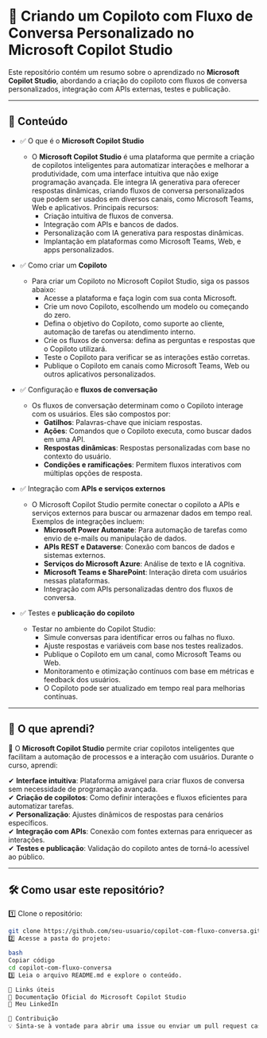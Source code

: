 # 🚀 Criando um Copiloto com Fluxo de Conversa Personalizado no Microsoft Copilot Studio

Este repositório contém um resumo sobre o aprendizado no **Microsoft Copilot Studio**, abordando a criação do copiloto com fluxos de conversa personalizados, integração com APIs externas, testes e publicação.

---

## 📌 Conteúdo  

- ✅ O que é o **Microsoft Copilot Studio**  
    * O **Microsoft Copilot Studio** é uma plataforma que permite a criação de copilotos inteligentes para automatizar interações e melhorar a produtividade, com uma interface intuitiva que não exige programação avançada. Ele integra IA generativa para oferecer respostas dinâmicas, criando fluxos de conversa personalizados que podem ser usados em diversos canais, como Microsoft Teams, Web e aplicativos.
    Principais recursos:
        - Criação intuitiva de fluxos de conversa.
        - Integração com APIs e bancos de dados.
        - Personalização com IA generativa para respostas dinâmicas.
        - Implantação em plataformas como Microsoft Teams, Web, e apps personalizados.

- ✅ Como criar um **Copiloto**  
    * Para criar um Copiloto no Microsoft Copilot Studio, siga os passos abaixo:
        - Acesse a plataforma e faça login com sua conta Microsoft.
        - Crie um novo Copiloto, escolhendo um modelo ou começando do zero.
        - Defina o objetivo do Copiloto, como suporte ao cliente, automação de tarefas ou atendimento interno.
        - Crie os fluxos de conversa: defina as perguntas e respostas que o Copiloto utilizará.
        - Teste o Copiloto para verificar se as interações estão corretas.
        - Publique o Copiloto em canais como Microsoft Teams, Web ou outros aplicativos personalizados.

- ✅ Configuração e **fluxos de conversação**  
    * Os fluxos de conversação determinam como o Copiloto interage com os usuários. Eles são compostos por:
        - **Gatilhos**: Palavras-chave que iniciam respostas.
        - **Ações**: Comandos que o Copiloto executa, como buscar dados em uma API.
        - **Respostas dinâmicas**: Respostas personalizadas com base no contexto do usuário.
        - **Condições e ramificações**: Permitem fluxos interativos com múltiplas opções de resposta.

- ✅ Integração com **APIs e serviços externos**  
    * O Microsoft Copilot Studio permite conectar o copiloto a APIs e serviços externos para buscar ou armazenar dados em tempo real. Exemplos de integrações incluem:
        - **Microsoft Power Automate**: Para automação de tarefas como envio de e-mails ou manipulação de dados.
        - **APIs REST e Dataverse**: Conexão com bancos de dados e sistemas externos.
        - **Serviços do Microsoft Azure**: Análise de texto e IA cognitiva.
        - **Microsoft Teams e SharePoint**: Interação direta com usuários nessas plataformas.
        - Integração com APIs personalizadas dentro dos fluxos de conversa.

- ✅ Testes e **publicação do copiloto**  
    * Testar no ambiente do Copilot Studio:
        - Simule conversas para identificar erros ou falhas no fluxo.
        - Ajuste respostas e variáveis com base nos testes realizados.
        - Publique o Copiloto em um canal, como Microsoft Teams ou Web.
        - Monitoramento e otimização contínuos com base em métricas e feedback dos usuários.
        - O Copiloto pode ser atualizado em tempo real para melhorias contínuas.

---

## 📖 O que aprendi?  

📌 O **Microsoft Copilot Studio** permite criar copilotos inteligentes que facilitam a automação de processos e a interação com usuários. Durante o curso, aprendi:

✔ **Interface intuitiva**: Plataforma amigável para criar fluxos de conversa sem necessidade de programação avançada.  
✔ **Criação de copilotos**: Como definir interações e fluxos eficientes para automatizar tarefas.  
✔ **Personalização**: Ajustes dinâmicos de respostas para cenários específicos.  
✔ **Integração com APIs**: Conexão com fontes externas para enriquecer as interações.  
✔ **Testes e publicação**: Validação do copiloto antes de torná-lo acessível ao público.

---

## 🛠 Como usar este repositório?  

1️⃣ Clone o repositório:  
   ```bash
   git clone https://github.com/seu-usuario/copilot-com-fluxo-conversa.git
2️⃣ Acesse a pasta do projeto:

bash
Copiar código
cd copilot-com-fluxo-conversa
3️⃣ Leia o arquivo README.md e explore o conteúdo.

📎 Links úteis
🔗 Documentação Oficial do Microsoft Copilot Studio
🔗 Meu LinkedIn

📢 Contribuição
💡 Sinta-se à vontade para abrir uma issue ou enviar um pull request caso tenha sugestões de melhorias!